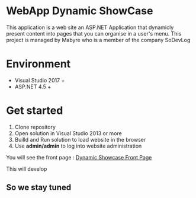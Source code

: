 # WebApp Dynamic ShowCase
This application is a web site an ASP.NET Application that dynamicly present content into pages that you can organise in a user's menu.
This project is managed by Mabyre who is a member of the company SoDevLog

# Environment
* Visual Studio 2017 +
* ASP.NET 4.5 +

# Get started
1. Clone repository
1. Open solution in Visual Studio 2013 or more
1. Builld and Run solution to load website in the browser
1. Use **admin/admin** to log into website administration

You will see the front page :
[Dynamic Showcase Front Page](https://drive.google.com/open?id=0B0LAaGkLHCctV0lfWnAtWlIwMW8)

This will develop
## So we stay tuned
